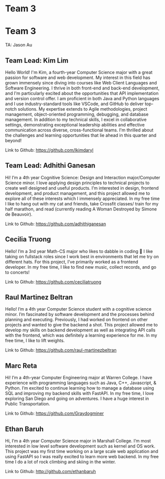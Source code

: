 # Team 3


# Team 3
TA: Jason Au

## Team Lead: Kim Lim
Hello World! I'm Kim, a fourth-year Computer Science major with a great passion for software and web development. My interest in this field has grown immensely since diving into courses like Web Client Languages and Software Engineering. I thrive in both front-end and back-end development, and I'm particularly excited about the opportunities that API implementation and version control offer. I am proficient in both Java and Python languages and I use industry-standard tools like VSCode, and GitHub to deliver top-notch solutions. My expertise extends to Agile methodologies, project management, object-oriented programming, debugging, and database management. In addition to my technical skills, I excel in collaborative settings, demonstrating exceptional leadership abilities and effective communication across diverse, cross-functional teams. I'm thrilled about the challenges and learning opportunities that lie ahead in this quarter and beyond!
 
Link to Github: https://github.com/lkimdaryl

## Team Lead: Adhithi Ganesan
Hi! I’m a 4th year Cognitive Science: Design and Interaction major/Computer Science minor. I love applying design principles to technical projects to create well designed and useful products. I’m interested in design, frontend development, and product management, and this project allowed me to explore all of these interests which I immensely appreciated. In my free time I like to hang out with my cat and friends, take Crossfit classes/ train for my half marathon, and read (currently reading A Woman Destroyed by Simone de Beauvoir). 

Link to Github: https://github.com/adhithiganesan 

## Cecilia Truong
Hello! I’m a 3rd year Math-CS major who likes to dabble in coding 🤥 I like taking on fullstack roles since I work best in environments that let me try on different hats. For this project, I’ve primarily worked as a frontend developer. In my free time, I like to find new music, collect records, and go to concerts! 

Link to Github: https://github.com/ceciliatruong

## Raul Martinez Beltran
Hello! I’m a 4th year Computer Science student with a cognitive science minor. I’m fascinated by software development and the processes behind planning and executing. Previously, I had worked on frontend on other projects and wanted to give the backend a shot. This project allowed me to develop my skills on backend development as well as integrating API calls with the frontend, which was definitely a learning experience for me. In my free time, I like to lift weights.

Link to Github: https://github.com/raul-martinezbeltran

## Marc Reta
Hi! I’m a 4th-year Computer Engineering major at Warren College. I have experience with programming languages such as Java, C++, Javascript, & Python. I’m excited to continue learning how to manage a database using SQL and improving my backend skills with FastAPI. In my free time, I love exploring San Diego and going on adventures. I have a huge interest in Public Transportation.

Link to Github: https://github.com/Graydogminer

## Ethan Baruh
Hi, I’m a 4th year Computer Science major in Marshall College. I’m most interested in low level software development such as kernel and OS work. This project was my first time working on a large scale web application and using FastAPI so I was really excited to learn more web backend. In my free time I do a lot of rock climbing and skiing in the winter. 

Link to Github: http://github.com/ethanbaruh

